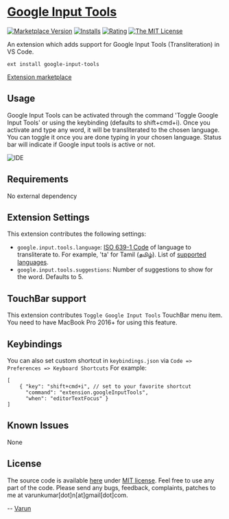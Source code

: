 # [Google Input Tools](https://github.com/varunkumar/google-input-tools)

[![Marketplace Version](https://vsmarketplacebadge.apphb.com/version/varunkumar.google-input-tools.svg?style=flat-square)](https://marketplace.visualstudio.com/items?itemName=varunkumar.google-input-tools)
[![Installs](https://vsmarketplacebadge.apphb.com/installs-short/varunkumar.google-input-tools.svg?style=flat-square)](https://marketplace.visualstudio.com/items?itemName=varunkumar.google-input-tools)
[![Rating](https://vsmarketplacebadge.apphb.com/rating/varunkumar.google-input-tools.svg?style=flat-square)](https://marketplace.visualstudio.com/items?itemName=varunkumar.google-input-tools) [![The MIT License](https://img.shields.io/badge/license-MIT-orange.svg?style=flat-square)](https://varunkumar.mit-license.org/)

An extension which adds support for Google Input Tools (Transliteration) in VS Code.

```
ext install google-input-tools
```

[Extension marketplace](https://marketplace.visualstudio.com/items?itemName=varunkumar.google-input-tools)

## Usage

Google Input Tools can be activated through the command 'Toggle Google Input Tools' or using the keybinding (defaults to shift+cmd+i). Once you activate and type any word, it will be transliterated to the chosen language. You can toggle it once you are done typing in your chosen language. Status bar will indicate if Google input tools is active or not.

![IDE](assets/images/demo.gif)

## Requirements

No external dependency

## Extension Settings

This extension contributes the following settings:

- `google.input.tools.language`: [ISO 639-1 Code](https://www.loc.gov/standards/iso639-2/php/code_list.php) of language to transliterate to. For example, 'ta' for Tamil (தமிழ்). List of [supported languages](https://www.google.com/inputtools/help/languages.html).
- `google.input.tools.suggestions`: Number of suggestions to show for the word. Defaults to 5.

## TouchBar support

This extension contributes `Toggle Google Input Tools` TouchBar menu item. You need to have MacBook Pro 2016+ for using this feature.

## Keybindings

You can also set custom shortcut in `keybindings.json` via `Code => Preferences => Keyboard Shortcuts`
For example:

```
[
    { "key": "shift+cmd+i", // set to your favorite shortcut
      "command": "extension.googleInputTools",
      "when": "editorTextFocus" }
]
```

## Known Issues

None

## License

The source code is available [here](https://github.com/varunkumar/google-input-tools) under [MIT license](https://varunkumar.mit-license.org/). Feel free to use any part of the code. Please send any bugs, feedback, complaints, patches to me at varunkumar[dot]n[at]gmail[dot]com.

-- [Varun](https://varunkumar.dev)
